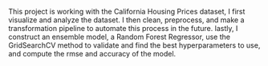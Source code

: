 This project is working with the California Housing Prices dataset, I first visualize and analyze the dataset. I then clean,
preprocess, and make a transformation pipeline to automate this process in the future. lastly, I construct an ensemble model,
a Random Forest Regressor, use the GridSearchCV method to validate and find the best hyperparameters to use, and compute the rmse
and accuracy of the model.
